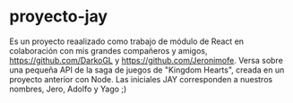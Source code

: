 # proyecto-jay
Es un proyecto reaalizado como trabajo de módulo de React en colaboración con mis grandes compañeros y amigos, https://github.com/DarkoGL y https://github.com/Jeronimofe.
Versa sobre una pequeña API de la saga de juegos de "Kingdom Hearts", creada en un proyecto anterior con Node.
Las iniciales JAY corresponden a nuestros nombres, Jero, Adolfo y Yago ;)
